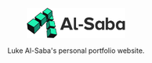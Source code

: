 <div align="center">
    <img src="img/branding/al-saba.svg" alt="Al-Saba" width="200">
    <p>Luke Al-Saba's personal portfolio website.</p>
</div>